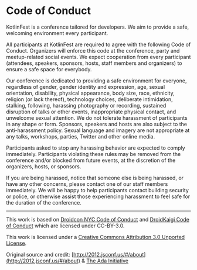 # Code of Conduct

KotlinFest is a conference tailored for developers. We aim to provide a safe, welcoming environment every participant.

All participants at KotlinFest are required to agree with the following Code of Conduct. Organizers will enforce this code at the conference, party and meetup-related social events. We expect cooperation from every participant (attendees, speakers, sponsors, hosts, staff members and organizers) to ensure a safe space for everybody.

Our conference is dedicated to providing a safe environment for everyone, regardless of gender, gender identity and expression, age, sexual orientation, disability, physical appearance, body size, race, ethnicity, religion (or lack thereof), technology choices, deliberate intimidation, stalking, following, harassing photography or recording, sustained disruption of talks or other events, inappropriate physical contact, and unwelcome sexual attention. We do not tolerate harassment of participants in any shape or form. Sponsors, speakers and hosts are also subject to the anti-harassment policy. Sexual language and imagery are not appropriate at any talks, workshops, parties, Twitter and other online media.

Participants asked to stop any harassing behavior are expected to comply immediately. Participants violating these rules may be removed from the conference and/or blocked from future events, at the discretion of the organizers, hosts, or sponsors.

If you are being harassed, notice that someone else is being harassed, or have any other concerns, please contact one of our staff members immediately. We will be happy to help participants contact building security or police, or otherwise assist those experiencing harassment to feel safe for the duration of the conference.

--- 

This work is based on [Droidcon NYC Code of Conduct](https://nyc.droidcon.com/code-of-conduct/) and [DroidKaigi Code of Conduct](https://portal.droidkaigi.jp/en/about/code-of-conduct) which are licensed under CC-BY-3.0.

This work is licensed under a [Creative Commons Attribution 3.0 Unported License](http://creativecommons.org/licenses/by/3.0/deed.en_US).

Original source and credit: [http://2012.jsconf.us/#/about](http://2012.jsconf.us/#/about) & [The Ada Initiative](http://geekfeminism.wikia.com/wiki/Conference_anti-harassment/Policy)
